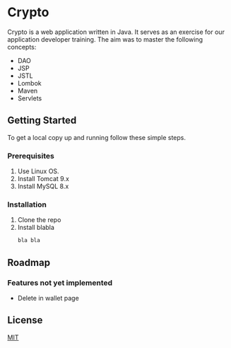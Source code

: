 # Crypto

Crypto is a web application written in Java. It serves as an exercise for our application developer training. The aim was to master the following concepts:
- DAO
- JSP
- JSTL
- Lombok
- Maven
- Servlets

## Getting Started

To get a local copy up and running follow these simple steps.

### Prerequisites

1. Use Linux OS.
2. Install Tomcat 9.x
3. Install MySQL 8.x

### Installation

1. Clone the repo
2. Install blabla
   ```sh
   bla bla
   ```

## Roadmap

### Features not yet implemented

- Delete in wallet page

## License
[MIT](https://choosealicense.com/licenses/mit/)